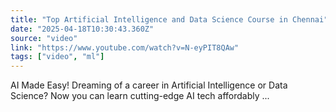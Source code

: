 ```yaml
---
title: "Top Artificial Intelligence and Data Science Course in Chennai"
date: "2025-04-18T10:30:43.360Z"
source: "video"
link: "https://www.youtube.com/watch?v=N-eyPIT8QAw"
tags: ["video", "ml"]
---
```


AI Made Easy! Dreaming of a career in Artificial Intelligence or Data Science? Now you can learn cutting-edge AI tech affordably ...
